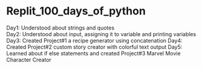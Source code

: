 # Replit_100_days_of_python
Day1: Understood about strings and quotes <br />
Day2: Understood about input, assigning it to variable and printing variables
Day3: Created Project#1 a recipe generator using concatenation
Day4: Created Project#2 custom story creator with colorful text output
Day5: Learned about if else statements and created Project#3 Marvel Movie Character Creator
